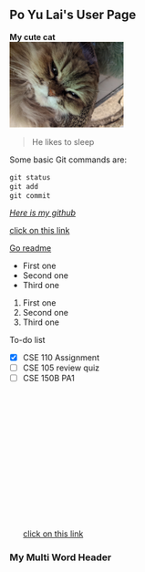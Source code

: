 ## Po Yu Lai's User Page

**My cute cat**\
<img src="screenshots/PXL(compressed)_20210121_120725538.jpg" alt="drawing" width="200"/>

> He likes to sleep

Some basic Git commands are:
```
git status
git add
git commit
```
 [*Here is my github*](https://github.com/Astraeven0502)

[click on this link](#po-yu-lais-user-page)

[Go readme](README.md)

- First one
- Second one 
- Third one

1. First one
2. Second one
3. Third one

To-do list
- [x] CSE 110 Assignment
- [ ] CSE 105 review quiz
- [ ] CSE 150B PA1
\
\
\
\
\
\
\
\
\
\
\
\
\
\
\
\
[click on this link](#my-multi-word-header)

### My Multi Word Header